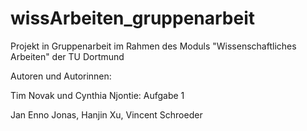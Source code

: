 # wissArbeiten_gruppenarbeit
 Projekt in Gruppenarbeit im Rahmen des Moduls "Wissenschaftliches Arbeiten" der TU Dortmund

Autoren und Autorinnen:

Tim Novak und Cynthia Njontie: Aufgabe 1

Jan Enno Jonas, Hanjin Xu, Vincent Schroeder

